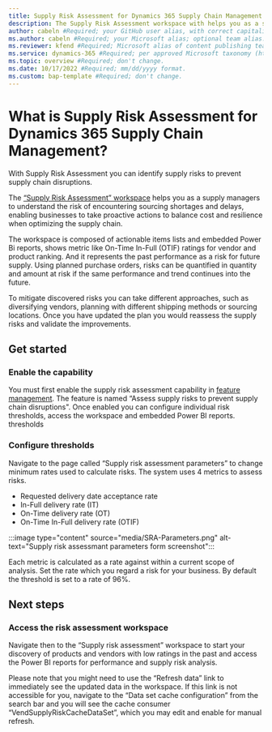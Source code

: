 ```yaml
---
title: Supply Risk Assessment for Dynamics 365 Supply Chain Management #Required; page title displayed in search results. Don't enclose in quotation marks. 
description: The Supply Risk Assessment workspace with helps you as a supply managers to understand the risk of encountering sourcing shortages and delays. #Required; article description that's displayed in search results. Don't enclose in quotation marks. Do end with a period.
author: cabeln #Required; your GitHub user alias, with correct capitalization. 
ms.author: cabeln #Required; your Microsoft alias; optional team alias. 
ms.reviewer: kfend #Required; Microsoft alias of content publishing team member.
ms.service: dynamics-365 #Required; per approved Microsoft taxonomy (https://taxonomy.docs.microsoft.com/TaxonomyServiceAdminPage/#/taxonomy/detail/2022-04-07T09:00:02.5587920Z!a892accc-6925-4c06-8723-fb5e30ba7ca3/product).
ms.topic: overview #Required; don't change.
ms.date: 10/17/2022 #Required; mm/dd/yyyy format.
ms.custom: bap-template #Required; don't change.
---
```


<!--Remove all the comments in this template before you sign-off or merge to the main branch.-->

<!--This template provides the basic structure of a service/product overview article. See [Write an overview](write-an-overview.md) in the contributor guide. To provide feedback on this template contact [bace feedback team](mailto:templateswg@microsoft.com).-->

<!--H1. Required. Set expectations for what the content covers, so customers know the content meets their needs. H1 format is # What is {subject}?-->
# What is Supply Risk Assessment for Dynamics 365 Supply Chain Management?

With Supply Risk Assessment you can identify supply risks to prevent supply chain disruptions.

The [“Supply Risk Assessment” workspace](supplier-risk-assessment-workspace.md) helps you as a supply managers to understand the risk of encountering sourcing shortages and delays, enabling businesses to take proactive actions to balance cost and resilience when optimizing the supply chain.

The workspace is composed of actionable items lists and embedded Power Bi reports, shows metric like On-Time In-Full (OTIF) ratings for vendor and product ranking. And it represents the past performance as a risk for future supply. Using planned purchase orders, risks can be quantified in quantity and amount at risk if the same performance and trend continues into the future.

To mitigate discovered risks you can take different approaches, such as diversifying vendors, planning with different shipping methods or sourcing locations. Once you have updated the plan you would reassess the supply risks and validate the improvements.

<!--Introductory paragraph. Required. Lead with a light intro that describes what the article covers. Answer the fundamental questions, "why would I want to know this and what is the business value?". Keep it short.-->
<!--add your intro paragraph here-->

<!--H2s. Required. Give each H2 a heading that sets expectations for the content that follows. Follow the H2 headings with a sentence about how the section contributes to the whole.-->
## Get started

### Enable the capability

You must first enable the supply risk assessment capability in [feature management](../../fin-ops-core/fin-ops/get-started/feature-management/feature-management-overview.md). The feature is named “Assess supply risks to prevent supply chain disruptions".
Once enabled you can configure individual risk thresholds, access the workspace and  embedded Power BI reports.
thresholds

### Configure thresholds

Navigate to the page called “Supply risk assessment parameters” to change minimum rates used to calculate risks. The system uses 4 metrics to assess risks.

- Requested delivery date acceptance rate
- In-Full delivery rate (IT)
- On-Time delivery  rate (OT)
- On-Time In-Full delivery rate (OTIF)

:::image type="content" source="media/SRA-Parameters.png" alt-text="Supply risk assessmant parameters form screenshot":::

Each metric is calculated as a rate against within a current scope of analysis. Set the rate which you regard a risk for your business. By default the threshold is set to a rate of 96%.

<!--Next steps Required. Provide at least one next step and no more than three. Include some context so the customer can determine why they would click the link.-->
## Next steps

### Access the risk assessment workspace

Navigate then to the “Supply risk assessment” workspace to start your discovery of products and vendors with low ratings in the past and access the Power BI reports for performance and supply risk analysis.

Please note that you might need to use the “Refresh data” link to immediately see the updated data in the workspace. If this link is not accessible for you, navigate to the “Data set cache configuration” from the search bar and you will see the cache consumer “VendSupplyRiskCacheDataSet”, which you may edit and enable for manual refresh.
